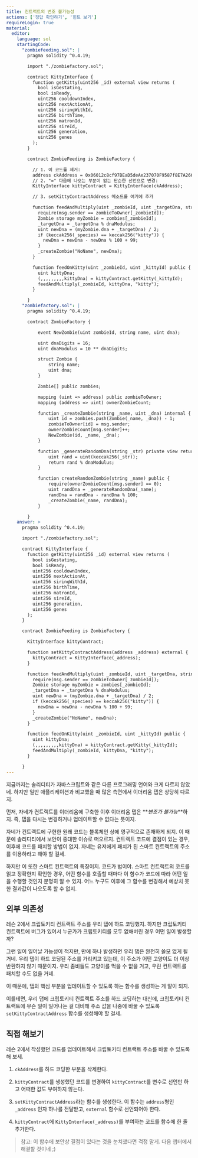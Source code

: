 ```yaml
---
title: 컨트랙트의 변조 불가능성 
actions: ['정답 확인하기', '힌트 보기']
requireLogin: true
material:
  editor:
    language: sol
    startingCode:
      "zombiefeeding.sol": |
        pragma solidity ^0.4.19;

        import "./zombiefactory.sol";

        contract KittyInterface {
          function getKitty(uint256 _id) external view returns (
            bool isGestating,
            bool isReady,
            uint256 cooldownIndex,
            uint256 nextActionAt,
            uint256 siringWithId,
            uint256 birthTime,
            uint256 matronId,
            uint256 sireId,
            uint256 generation,
            uint256 genes
          );
        }

        contract ZombieFeeding is ZombieFactory {

          // 1. 이 코드를 제거:
          address ckAddress = 0x06012c8cf97BEaD5deAe237070F9587f8E7A266d;
          // 2. "=" 다음에 나오는 부분이 없는 단순한 선언으로 변경:
          KittyInterface kittyContract = KittyInterface(ckAddress);

          // 3. setKittyContractAddress 메소드를 여기에 추가

          function feedAndMultiply(uint _zombieId, uint _targetDna, string _species) public {
            require(msg.sender == zombieToOwner[_zombieId]);
            Zombie storage myZombie = zombies[_zombieId];
            _targetDna = _targetDna % dnaModulus;
            uint newDna = (myZombie.dna + _targetDna) / 2;
            if (keccak256(_species) == keccak256("kitty")) {
              newDna = newDna - newDna % 100 + 99;
            }
            _createZombie("NoName", newDna);
          }

          function feedOnKitty(uint _zombieId, uint _kittyId) public {
            uint kittyDna;
            (,,,,,,,,,kittyDna) = kittyContract.getKitty(_kittyId);
            feedAndMultiply(_zombieId, kittyDna, "kitty");
          }

        }
      "zombiefactory.sol": |
        pragma solidity ^0.4.19;

        contract ZombieFactory {

            event NewZombie(uint zombieId, string name, uint dna);

            uint dnaDigits = 16;
            uint dnaModulus = 10 ** dnaDigits;

            struct Zombie {
                string name;
                uint dna;
            }

            Zombie[] public zombies;

            mapping (uint => address) public zombieToOwner;
            mapping (address => uint) ownerZombieCount;

            function _createZombie(string _name, uint _dna) internal {
                uint id = zombies.push(Zombie(_name, _dna)) - 1;
                zombieToOwner[id] = msg.sender;
                ownerZombieCount[msg.sender]++;
                NewZombie(id, _name, _dna);
            }

            function _generateRandomDna(string _str) private view returns (uint) {
                uint rand = uint(keccak256(_str));
                return rand % dnaModulus;
            }

            function createRandomZombie(string _name) public {
                require(ownerZombieCount[msg.sender] == 0);
                uint randDna = _generateRandomDna(_name);
                randDna = randDna - randDna % 100;
                _createZombie(_name, randDna);
            }

        }
    answer: >
      pragma solidity ^0.4.19;

      import "./zombiefactory.sol";

      contract KittyInterface {
        function getKitty(uint256 _id) external view returns (
          bool isGestating,
          bool isReady,
          uint256 cooldownIndex,
          uint256 nextActionAt,
          uint256 siringWithId,
          uint256 birthTime,
          uint256 matronId,
          uint256 sireId,
          uint256 generation,
          uint256 genes
        );
      }

      contract ZombieFeeding is ZombieFactory {

        KittyInterface kittyContract;

        function setKittyContractAddress(address _address) external {
          kittyContract = KittyInterface(_address);
        }

        function feedAndMultiply(uint _zombieId, uint _targetDna, string _species) public {
          require(msg.sender == zombieToOwner[_zombieId]);
          Zombie storage myZombie = zombies[_zombieId];
          _targetDna = _targetDna % dnaModulus;
          uint newDna = (myZombie.dna + _targetDna) / 2;
          if (keccak256(_species) == keccak256("kitty")) {
            newDna = newDna - newDna % 100 + 99;
          }
          _createZombie("NoName", newDna);
        }

        function feedOnKitty(uint _zombieId, uint _kittyId) public {
          uint kittyDna;
          (,,,,,,,,,kittyDna) = kittyContract.getKitty(_kittyId);
          feedAndMultiply(_zombieId, kittyDna, "kitty");
        }

      }
---
```


지금까지는 솔리디티가 자바스크립트와 같은 다른 프로그래밍 언어와 크게 다르지 않았네. 하지만 일반 애플리케이션과 비교했을 때 많은 측면에서 이더리움 댑은 상당히 다르지. 

먼저, 자네가 컨트랙트를 이더리움에 구축한 이후 이더리움 댑은 **_변조가 불가능_**하지. 즉, 댑을 다시는 변경하거나 업데이트할 수 없다는 뜻이지. 

자네가 컨트랙트에 구현한 원래 코드는 블록체인 상에 영구적으로 존재하게 되지. 이 때문에 솔리디티에서 보안이 중대한 이슈로 떠오르지. 컨트렉트 코드에 결점이 있는 경우, 이후에 코드를 패치할 방법이 없지. 자네는 유저에게 패치가 된 스마트 컨트랙트의 주소를 이용하라고 해야 할 걸세. 

하지만 이 또한 스마트 컨트랙트의 특징이지. 코드가 법이야. 스마트 컨트랙트의 코드를 읽고 정확한지 확인한 경우, 어떤 함수를 호출할 때마다 이 함수가 코드에 따라 어떤 일을 수행할 것인지 분명히 알 수 있지. 어느 누구도 이후에 그 함수를 변경해서 예상치 못한 결과값이 나오도록 할 수 없지. 

## 외부 의존성

레슨 2에서 크립토키티 컨트랙트 주소를 우리 댑에 하드 코딩했지. 하지만 크립토키티 컨트랙트에 버그가 있어서 누군가가 크립토키티를 모두 없애버린 경우 어떤 일이 발생할까? 

그런 일이 일어날 가능성이 적지만, 만에 하나 발생하면 우리 댑은 완전히 쓸모 없게 될 거네. 우리 댑이 하드 코딩된 주소를 가리키고 있는데, 이 주소가 어떤 고양이도 더 이상 반환하지 않기 때문이지. 우리 좀비들도 고양이를 먹을 수 없을 거고, 우린 컨트랙트를 패치할 수도 없을 거네. 

이 때문에, 댑의 핵심 부분을 업데이트할 수 있도록 하는 함수를 생성하는 게 말이 되지. 

이를테면, 우리 댑에 크립토키티 컨트랙트 주소를 하드 코딩하는 대신에, 크립토키티 컨트랙트에 무슨 일이 일어나는 걸 대비해 주소 값을 나중에 바꿀 수 있도록 `setKittyContractAddress` 함수를 생성해야 할 걸세.

## 직접 해보기

레슨 2에서 작성했던 코드를 업데이트해서 크립토키티 컨트랙트 주소를 바꿀 수 있도록 해 보세. 

1. `ckAddress`를 하드 코딩한 부분을 삭제한다. 

2. `kittyContract`를 생성했던 코드를 변경하여 `kittyContract`를 변수로 선언만 하고 어떠한 값도 부여하지 않는다. 

3. `setKittyContractAddress`라는 함수를 생성한다. 이 함수는 `address`형인 `_address` 인자 하나를 전달받고, `external` 함수로 선언되어야 한다. 

4. `kittyContract`에 `KittyInterface(_address)`를 부여하는 코드를 함수에 한 줄 추가한다. 

> 참고: 이 함수에 보안상 결점이 있다는 것을 눈치챘다면 걱정 말게. 다음 챕터에서 해결할 것이네 ;) 
